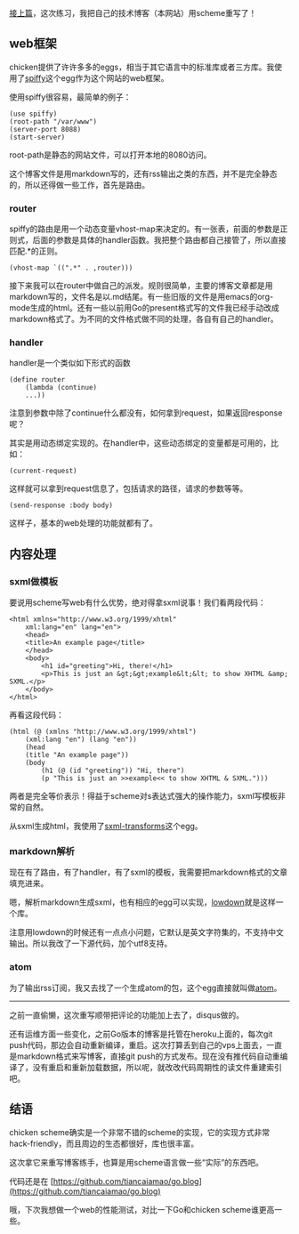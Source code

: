 [接上篇](chicken-scheme-practice.md)，这次练习，我把自己的技术博客（本网站）用scheme重写了！

## web框架

chicken提供了许许多多的eggs，相当于其它语言中的标准库或者三方库。我使用了[spiffy](http://wiki.call-cc.org/eggref/4/spiffy)这个egg作为这个网站的web框架。

使用spiffy很容易，最简单的例子：

	(use spiffy)
	(root-path "/var/www")
	(server-port 8088)
	(start-server)

root-path是静态的网站文件，可以打开本地的8080访问。

这个博客文件是用markdown写的，还有rss输出之类的东西，并不是完全静态的，所以还得做一些工作，首先是路由。

### router

spiffy的路由是用一个动态变量vhost-map来决定的。有一张表，前面的参数是正则式，后面的参数是具体的handler函数。我把整个路由都自己接管了，所以直接匹配.*的正则。

	(vhost-map `((".*" . ,router)))

接下来我可以在router中做自己的派发。规则很简单，主要的博客文章都是用markdown写的，文件名是以.md结尾。有一些旧版的文件是用emacs的org-mode生成的html。还有一些以前用Go的present格式写的文件我已经手动改成markdown格式了。为不同的文件格式做不同的处理，各自有自己的handler。

### handler

handler是一个类似如下形式的函数

	(define router
		(lambda (continue)
		...))

注意到参数中除了continue什么都没有，如何拿到request，如果返回response呢？

其实是用动态绑定实现的。在handler中，这些动态绑定的变量都是可用的，比如：

	(current-request)

这样就可以拿到request信息了，包括请求的路径，请求的参数等等。


	(send-response :body body)

这样子，基本的web处理的功能就都有了。

## 内容处理

### sxml做模板

要说用scheme写web有什么优势，绝对得拿sxml说事！我们看两段代码：

	<html xmlns="http://www.w3.org/1999/xhtml"
		xml:lang="en" lang="en">
		<head>
		<title>An example page</title>
		</head>
		<body>
			<h1 id="greeting">Hi, there!</h1>
			<p>This is just an &gt;&gt;example&lt;&lt; to show XHTML &amp; SXML.</p>
		</body>
	</html>

再看这段代码：

	(html (@ (xmlns "http://www.w3.org/1999/xhtml")
		(xml:lang "en") (lang "en"))
		(head
		(title "An example page"))
		(body
			(h1 (@ (id "greeting")) "Hi, there")
			(p "This is just an >>example<< to show XHTML & SXML.")))

两者是完全等价表示！得益于scheme对s表达式强大的操作能力，sxml写模板非常的自然。

从sxml生成html，我使用了[sxml-transforms](http://wiki.call-cc.org/eggref/4/sxml-transforms)这个egg。

### markdown解析

现在有了路由，有了handler，有了sxml的模板，我需要把markdown格式的文章填充进来。

嗯，解析markdown生成sxml，也有相应的egg可以实现，[lowdown](http://wiki.call-cc.org/eggref/4/lowdown)就是这样一个库。

注意用lowdown的时候还有一点点小问题，它默认是英文字符集的，不支持中文输出。所以我改了一下源代码，加个utf8支持。

### atom

为了输出rss订阅，我又去找了一个生成atom的包，这个egg直接就叫做[atom](http://wiki.call-cc.org/eggref/4/atom)。

-----------

之前一直偷懒，这次重写顺带把评论的功能加上去了，disqus做的。

还有运维方面一些变化，之前Go版本的博客是托管在heroku上面的，每次git push代码，那边会自动重新编译，重启。这次打算丢到自己的vps上面去，一直是markdown格式来写博客，直接git push的方式发布。现在没有推代码自动重编译了，没有重启和重新加载数据，所以呢，就改改代码周期性的读文件重建索引吧。

## 结语

chicken scheme确实是一个非常不错的scheme的实现，它的实现方式非常hack-friendly，而且周边的生态都很好，库也很丰富。

这次拿它来重写博客练手，也算是用scheme语言做一些“实际”的东西吧。

代码还是在 [https://github.com/tiancaiamao/go.blog](https://github.com/tiancaiamao/go.blog)

哦，下次我想做一个web的性能测试，对比一下Go和chicken scheme谁更高一些。
